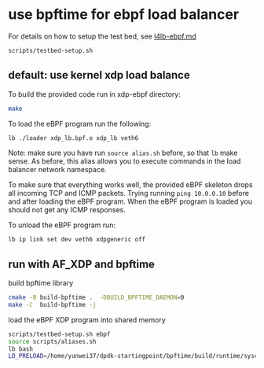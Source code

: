 # use bpftime for ebpf load balancer

For details on how to setup the test bed, see [l4lb-ebpf.md](l4lb-ebpf.md)

```sh
scripts/testbed-setup.sh
```

## default: use kernel xdp load balance

To build the provided code run in xdp-ebpf directory:

```sh
make
```

To load the eBPF program run the following:

```sh
lb ./loader xdp_lb.bpf.o xdp_lb veth6
```

Note: make sure you have run `source alias.sh` before, so that `lb` make sense.
As before, this alias allows you to execute commands in the load balancer network namespace.

To make sure that everything works well, the provided eBPF skeleton drops all incoming TCP and ICMP packets.
Trying running `ping 10.0.0.10` before and after loading the eBPF program.
When the eBPF program is loaded you should not get any ICMP responses.

To unload the eBPF program run:

```sh
lb ip link set dev veth6 xdpgeneric off
```

## run with AF_XDP and bpftime

build bpftime library

```sh
cmake -B build-bpftime .  -DBUILD_BPFTIME_DAEMON=0
make -C  build-bpftime -j
```

load the eBPF XDP program into shared memory

```sh
scripts/testbed-setup.sh ebpf
source scripts/aliases.sh
lb bash
LD_PRELOAD=/home/yunwei37/dpdk-startingpoint/bpftime/build/runtime/syscall-server/libbpftime-syscall-server.so SPDLOG_LEVEL=trace xdp-ebpf-new/xdp_lb veth6
```
